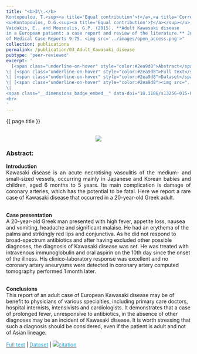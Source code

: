 ```yaml
---
title: "<b>3\\.</b> 
Kontopoulou, T.<sup><a title='Equal contribution'>†</a>,<a title='Corresponding author'>✉</a></sup>, 
<u>Kontopoulos, D.G.<sup><a title='Equal contribution'>†</a></sup></u>, 
Vaidakis, E., and Mousoulis, G.P. (2015). **Adult Kawasaki disease 
in a European patient: a case report and review of the literature.** Journal 
of Medical Case Reports 9:75. <img src='../images/open_access.png'>"
collection: publications
permalink: /publication/03_Adult_Kawasaki_disease
pubtype: 'peer-reviewed'
excerpt: '
  [<span class="underline-on-hover" style="color:#2ea9d8">Abstract</span>](../publication/03_Adult_Kawasaki_disease)
\| [<span class="underline-on-hover" style="color:#2ea9d8">Full text</span>](https://jmedicalcasereports.biomedcentral.com/articles/10.1186/s13256-015-0516-9)
\| [<span class="underline-on-hover" style="color:#2ea9d8">Dataset</span>](https://figshare.com/articles/Clinico_laboratory_values_of_an_adult_patient_with_Kawasaki_disease_in_Europe/1080767)
\| [<span class="underline-on-hover" style="color:#2ea9d8"><img src="../images/bibtex.svg">citation</span>](../bibtex/3_Kawasaki.bib)
\|
<span class="__dimensions_badge_embed__" data-doi="10.1186/s13256-015-0516-9" data-hide-zero-citations="true" data-legend="never" data-style="large_rectangle" style="display: inline;"></span>
<br>
'
---
```


{{ page.title }}<br>
<br><center><img src="../images/publications/kawasaki_figure.jpg"></center>

### Abstract:

<p style='text-align: justify;'>
<b>Introduction</b><br>
Kawasaki disease is an acute necrotising vasculitis of the medium- and 
small-sized vessels, occurring mainly in Japanese and Korean babies and 
children, aged 6 months to 5 years. Its main complication is damage of 
coronary arteries, which has the potential to be fatal. Here we report a 
rare case of Kawasaki disease that occurred in a 20-year-old Greek adult.<br><br>

<b>Case presentation</b><br>
A 20-year-old Greek man presented with high fever, appetite loss, nausea 
and vomiting, headache and significant malaise. He had an erythema of 
the palms and strikingly red lips and conjunctiva. As he did not respond 
to broad-spectrum antibiotics and after having excluded other possible 
diagnoses, the diagnosis of Kawasaki disease was set. He was treated with 
intravenous immunoglobulin and oral aspirin on the 10th day since the 
onset of the illness. His clinico-laboratory response was excellent and 
no coronary artery aneurysms were detected in coronary artery computed 
tomography performed 1 month later.<br><br>

<b>Conclusions</b><br>
This report of an adult case of European Kawasaki disease may be of benefit to physicians of various specialties, including primary care doctors, hospital internists, intensivists and cardiologists. It demonstrates that a case of prolonged fever, unresponsive to antibiotics, in the absence of other diagnoses may be an incident of Kawasaki disease. It is worth stressing that such a diagnosis should be considered, even if the patient is adult and not of Asian lineage.
</p>

[<span class="underline-on-hover" style="color:#2ea9d8">Full text</span>](https://jmedicalcasereports.biomedcentral.com/articles/10.1186/s13256-015-0516-9)
\| [<span class="underline-on-hover" style="color:#2ea9d8">Dataset</span>](https://figshare.com/articles/Clinico_laboratory_values_of_an_adult_patient_with_Kawasaki_disease_in_Europe/1080767)
\| [<span class="underline-on-hover" style="color:#2ea9d8"><img src="../images/bibtex.svg">citation</span>](../bibtex/3_Kawasaki.bib)

